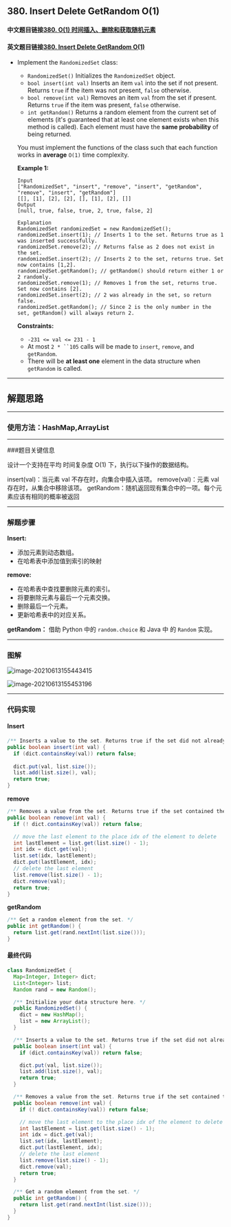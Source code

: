 ## 380. Insert Delete GetRandom O(1)

#### 中文题目链接[380. O(1) 时间插入、删除和获取随机元素](https://leetcode-cn.com/problems/insert-delete-getrandom-o1/)

#### 英文题目链接[380. Insert Delete GetRandom O(1)](https://leetcode.com/problems/insert-delete-getrandom-o1/)

- Implement the `RandomizedSet` class:

  - `RandomizedSet()` Initializes the `RandomizedSet` object.
  - `bool insert(int val)` Inserts an item `val` into the set if not present. Returns `true` if the item was not present, `false` otherwise.
  - `bool remove(int val)` Removes an item `val` from the set if present. Returns `true` if the item was present, `false` otherwise.
  - `int getRandom()` Returns a random element from the current set of elements (it's guaranteed that at least one element exists when this method is called). Each element must have the **same probability** of being returned.

  You must implement the functions of the class such that each function works in **average** `O(1)` time complexity.

   

  **Example 1:**

  ```
  Input
  ["RandomizedSet", "insert", "remove", "insert", "getRandom", "remove", "insert", "getRandom"]
  [[], [1], [2], [2], [], [1], [2], []]
  Output
  [null, true, false, true, 2, true, false, 2]
  
  Explanation
  RandomizedSet randomizedSet = new RandomizedSet();
  randomizedSet.insert(1); // Inserts 1 to the set. Returns true as 1 was inserted successfully.
  randomizedSet.remove(2); // Returns false as 2 does not exist in the set.
  randomizedSet.insert(2); // Inserts 2 to the set, returns true. Set now contains [1,2].
  randomizedSet.getRandom(); // getRandom() should return either 1 or 2 randomly.
  randomizedSet.remove(1); // Removes 1 from the set, returns true. Set now contains [2].
  randomizedSet.insert(2); // 2 was already in the set, so return false.
  randomizedSet.getRandom(); // Since 2 is the only number in the set, getRandom() will always return 2.
  ```

   

  **Constraints:**

  - `-231 <= val <= 231 - 1`
  - At most `2 * ``105` calls will be made to `insert`, `remove`, and `getRandom`.
  - There will be **at least one** element in the data structure when `getRandom` is called.

---

## 解题思路

---

### 使用方法：HashMap,ArrayList

---

###题目关键信息

设计一个支持在平均 时间复杂度 O(1) 下，执行以下操作的数据结构。

insert(val)：当元素 val 不存在时，向集合中插入该项。
remove(val)：元素 val 存在时，从集合中移除该项。
getRandom：随机返回现有集合中的一项。每个元素应该有相同的概率被返回

---

### 解题步骤

**Insert:**

- 添加元素到动态数组。
- 在哈希表中添加值到索引的映射

**remove:**

- 在哈希表中查找要删除元素的索引。
- 将要删除元素与最后一个元素交换。
- 删除最后一个元素。
- 更新哈希表中的对应关系。

**getRandom：**
借助 Python 中的 `random.choice` 和 Java 中 的 `Random` 实现。

---

### 图解

![image-20210613155443415](https://tva1.sinaimg.cn/large/008i3skNgy1grh9s8ju3xj30ex07egm4.jpg)

![image-20210613155453196](https://tva1.sinaimg.cn/large/008i3skNgy1grh9sduixyj30et07vq3n.jpg)

---

### 代码实现

#### Insert

```java
/** Inserts a value to the set. Returns true if the set did not already contain the specified element. */
public boolean insert(int val) {
  if (dict.containsKey(val)) return false;
    
  dict.put(val, list.size());
  list.add(list.size(), val);
  return true;
}
```

**remove**

```java
/** Removes a value from the set. Returns true if the set contained the specified element. */
public boolean remove(int val) {
  if (! dict.containsKey(val)) return false;

  // move the last element to the place idx of the element to delete
  int lastElement = list.get(list.size() - 1);
  int idx = dict.get(val);
  list.set(idx, lastElement);
  dict.put(lastElement, idx);
  // delete the last element
  list.remove(list.size() - 1);
  dict.remove(val);
  return true;
}
```

**getRandom**

```java
/** Get a random element from the set. */
public int getRandom() {
  return list.get(rand.nextInt(list.size()));
}
```



#### 最终代码

```java
class RandomizedSet {
  Map<Integer, Integer> dict;
  List<Integer> list;
  Random rand = new Random();

  /** Initialize your data structure here. */
  public RandomizedSet() {
    dict = new HashMap();
    list = new ArrayList();
  }

  /** Inserts a value to the set. Returns true if the set did not already contain the specified element. */
  public boolean insert(int val) {
    if (dict.containsKey(val)) return false;

    dict.put(val, list.size());
    list.add(list.size(), val);
    return true;
  }

  /** Removes a value from the set. Returns true if the set contained the specified element. */
  public boolean remove(int val) {
    if (! dict.containsKey(val)) return false;

    // move the last element to the place idx of the element to delete
    int lastElement = list.get(list.size() - 1);
    int idx = dict.get(val);
    list.set(idx, lastElement);
    dict.put(lastElement, idx);
    // delete the last element
    list.remove(list.size() - 1);
    dict.remove(val);
    return true;
  }

  /** Get a random element from the set. */
  public int getRandom() {
    return list.get(rand.nextInt(list.size()));
  }
}
```

